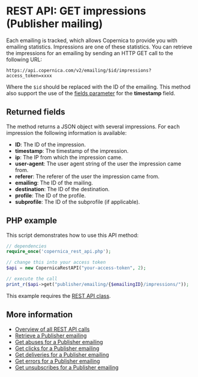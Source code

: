 # REST API: GET impressions (Publisher mailing)

Each emailing is tracked, which allows Copernica to provide you with 
emailing statistics. Impressions are one of these statistics. You can 
retrieve the impressions for an emailing by sending an HTTP GET call to the following URL:

`https://api.copernica.com/v2/emailing/$id/impressions?access_token=xxxx`

Where the `$id` should be replaced with the ID of the emailing. This method 
also support the use of the [fields parameter](./rest-fields-parameter) 
for the **timestamp** field.

## Returned fields

The method returns a JSON object with several impressions. For each impression 
the following information is available:

* **ID**: The ID of the impression.        
* **timestamp**: The timestamp of the impression.
* **ip**: The IP from which the impression came.
* **user-agent**: The user agent string of the user the impression came from.
* **referer**: The referer of the user the impression came from.
* **emailing**: The ID of the mailing.
* **destination**: The ID of the destination.
* **profile**: The ID of the profile.
* **subprofile**: The ID of the subprofile (if applicable).

## PHP example

This script demonstrates how to use this API method:

```php
// dependencies
require_once('copernica_rest_api.php');

// change this into your access token
$api = new CopernicaRestAPI("your-access-token", 2);

// execute the call
print_r($api->get("publisher/emailing/{$emailingID}/impressions/"));
```

This example requires the [REST API class](./rest-php).

## More information

* [Overview of all REST API calls](./rest-api)
* [Retrieve a Publisher emailing](./rest-get-publisher-emailing)
* [Get abuses for a Publisher emailing](./rest-get-publisher-abuses)
* [Get clicks for a Publisher emailing](./rest-get-publisher-clicks)
* [Get deliveries for a Publisher emailing](./rest-get-publisher-deliveries)
* [Get errors for a Publisher emailing](./rest-get-publisher-errors)
* [Get unsubscribes for a Publisher emailing](./rest-get-publisher-unsubscribes)
